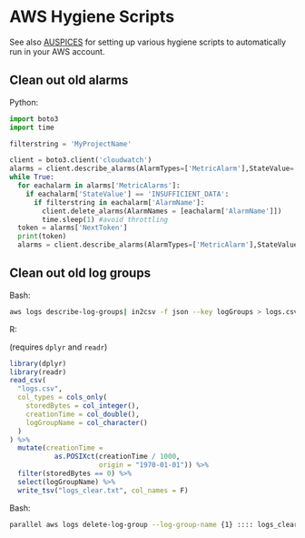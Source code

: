 # AWS Hygiene Scripts

See also [AUSPICES](https://github.com/broadinstitute/AuSPICES) for setting up various hygiene scripts to automatically run in your AWS account.

## Clean out old alarms

Python:

```python
import boto3
import time

filterstring = 'MyProjectName'

client = boto3.client('cloudwatch')
alarms = client.describe_alarms(AlarmTypes=['MetricAlarm'],StateValue='INSUFFICIENT_DATA')
while True:
  for eachalarm in alarms['MetricAlarms']:
    if eachalarm['StateValue'] == 'INSUFFICIENT_DATA':
      if filterstring in eachalarm['AlarmName']:
        client.delete_alarms(AlarmNames = [eachalarm['AlarmName']])
        time.sleep(1) #avoid throttling
  token = alarms['NextToken']
  print(token)
  alarms = client.describe_alarms(AlarmTypes=['MetricAlarm'],StateValue='INSUFFICIENT_DATA',NextToken=token)
```

## Clean out old log groups

Bash:

```sh
aws logs describe-log-groups| in2csv -f json --key logGroups > logs.csv
```

R:

(requires `dplyr` and `readr`)

```r
library(dplyr)
library(readr)
read_csv(
  "logs.csv",
  col_types = cols_only(
    storedBytes = col_integer(),
    creationTime = col_double(),
    logGroupName = col_character()
  )
) %>%
  mutate(creationTime =
           as.POSIXct(creationTime / 1000,
                      origin = "1970-01-01")) %>%
  filter(storedBytes == 0) %>%
  select(logGroupName) %>%
  write_tsv("logs_clear.txt", col_names = F)
```

Bash:

```sh
parallel aws logs delete-log-group --log-group-name {1} :::: logs_clear.txt
```
